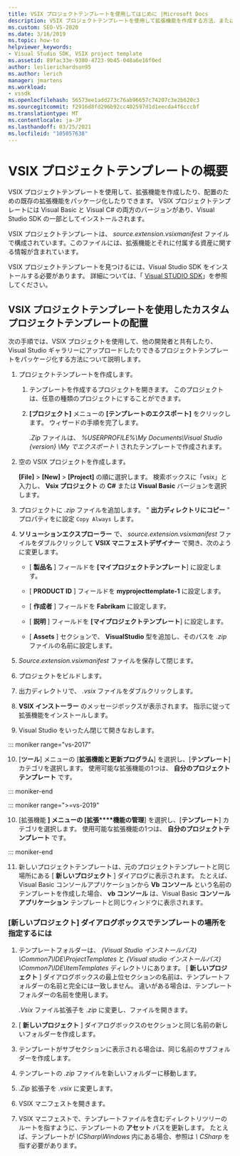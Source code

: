 ```yaml
---
title: VSIX プロジェクトテンプレートを使用してはじめに |Microsoft Docs
description: VSIX プロジェクトテンプレートを使用して拡張機能を作成する方法、または配置用の既存の拡張機能をパッケージ化する方法について説明します。
ms.custom: SEO-VS-2020
ms.date: 3/16/2019
ms.topic: how-to
helpviewer_keywords:
- Visual Studio SDK, VSIX project template
ms.assetid: 89fac33e-9380-4723-9b45-048a6e16f0ed
author: leslierichardson95
ms.author: lerich
manager: jmartens
ms.workload:
- vssdk
ms.openlocfilehash: 56573ee1add273c76ab96657c74207c3e2b620c3
ms.sourcegitcommit: f2916d8fd296b92cc402597d1d1eecda4f6cccbf
ms.translationtype: MT
ms.contentlocale: ja-JP
ms.lasthandoff: 03/25/2021
ms.locfileid: "105057638"
---
```

# <a name="get-started-with-the-vsix-project-template"></a>VSIX プロジェクトテンプレートの概要

VSIX プロジェクトテンプレートを使用して、拡張機能を作成したり、配置のための既存の拡張機能をパッケージ化したりできます。 VSIX プロジェクトテンプレートには Visual Basic と Visual C# の両方のバージョンがあり、Visual Studio SDK の一部としてインストールされます。

 VSIX プロジェクトテンプレートは、 *source.extension.vsixmanifest* ファイルで構成されています。このファイルには、拡張機能とそれに付属する資産に関する情報が含まれています。

 VSIX プロジェクトテンプレートを見つけるには、Visual Studio SDK をインストールする必要があります。 詳細については、「 [Visual STUDIO SDK](../extensibility/visual-studio-sdk.md)」を参照してください。

## <a name="deploy-a-custom-project-template-using-the-vsix-project-template"></a>VSIX プロジェクトテンプレートを使用したカスタムプロジェクトテンプレートの配置

 次の手順では、VSIX プロジェクトを使用して、他の開発者と共有したり、Visual Studio ギャラリーにアップロードしたりできるプロジェクトテンプレートをパッケージ化する方法について説明します。

1. プロジェクトテンプレートを作成します。

    1. テンプレートを作成するプロジェクトを開きます。 このプロジェクトは、任意の種類のプロジェクトにすることができます。

    2. **[プロジェクト]** メニューの **[テンプレートのエクスポート]** をクリックします。 ウィザードの手順を完了します。

         *.Zip* ファイルは、 *%USERPROFILE%\My Documents\Visual Studio {version} \My でエクスポート \\* されたテンプレートで作成されます。

2. 空の VSIX プロジェクトを作成します。

     **[File]**  >  **[New]**  >  **[Project]** の順に選択します。 検索ボックスに「vsix」と入力し、 **Vsix プロジェクト** の **C#** または **Visual Basic** バージョンを選択します。

3. プロジェクトに *.zip* ファイルを追加します。 " **出力ディレクトリにコピー** " プロパティをに設定 `Copy Always` します。

4. **ソリューションエクスプローラー** で、 *source.extension.vsixmanifest* ファイルをダブルクリックして **VSIX マニフェストデザイナー** で開き、次のように変更します。

    - [ **製品名** ] フィールドを **[マイプロジェクトテンプレート**] に設定します。

    - [ **PRODUCT ID** ] フィールドを **myprojecttemplate-1** に設定します。

    - [ **作成者** ] フィールドを **Fabrikam** に設定します。

    - [ **説明** ] フィールドを **[マイプロジェクトテンプレート**] に設定します。

    - [ **Assets** ] セクションで、 **VisualStudio** 型を追加し、そのパスを *.zip* ファイルの名前に設定します。

5. *Source.extension.vsixmanifest* ファイルを保存して閉じます。

6. プロジェクトをビルドします。

7. 出力ディレクトリで、 *.vsix* ファイルをダブルクリックします。

8. **VSIX インストーラー** のメッセージボックスが表示されます。 指示に従って拡張機能をインストールします。

9. Visual Studio をいったん閉じて開きなおします。

::: moniker range="vs-2017"

10. [**ツール**] メニューの [**拡張機能と更新プログラム**] を選択し、[**テンプレート**] カテゴリを選択します。 使用可能な拡張機能の1つは、 **自分のプロジェクトテンプレート** です。

::: moniker-end

::: moniker range=">=vs-2019"

10. [拡張機能 **] メニューの [拡張****機能の管理**] を選択し、[**テンプレート**] カテゴリを選択します。 使用可能な拡張機能の1つは、 **自分のプロジェクトテンプレート** です。

::: moniker-end

11. 新しいプロジェクトテンプレートは、元のプロジェクトテンプレートと同じ場所にある [ **新しいプロジェクト** ] ダイアログに表示されます。 たとえば、Visual Basic コンソールアプリケーションから **Vb コンソール** という名前のテンプレートを作成した場合、 **vb コンソール** は、Visual Basic **コンソールアプリケーション** テンプレートと同じウィンドウに表示されます。

### <a name="to-specify-the-location-of-the-template-in-the-new-project-dialog-box"></a>[新しいプロジェクト] ダイアログボックスでテンプレートの場所を指定するには

1. テンプレートフォルダーは、 *{Visual Studio インストールパス} \Common7\IDE\ProjectTemplates* と *{Visual studio インストールパス} \Common7\IDE\ItemTemplates* ディレクトリにあります。 [ **新しいプロジェクト** ] ダイアログボックスの最上位セクションの名前は、テンプレートフォルダーの名前と完全には一致しません。 違いがある場合は、テンプレートフォルダーの名前を使用します。

    *.Vsix* ファイル拡張子を *.zip* に変更し、ファイルを開きます。

2. [ **新しいプロジェクト** ] ダイアログボックスのセクションと同じ名前の新しいフォルダーを作成します。

3. テンプレートがサブセクションに表示される場合は、同じ名前のサブフォルダーを作成します。

4. テンプレートの *.zip* ファイルを新しいフォルダーに移動します。

5. *.Zip* 拡張子を *.vsix* に変更します。

6. VSIX マニフェストを開きます。

7. VSIX マニフェストで、テンプレートファイルを含むディレクトリツリーのルートを指すように、テンプレートの **アセット** パスを更新します。 たとえば、テンプレートが *\CSharp\Windows* 内にある場合、参照は *\ CSharp* を指す必要があります。
